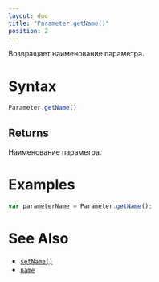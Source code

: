 ```yaml
---
layout: doc
title: "Parameter.getName()"
position: 2
---
```


Возвращает наименование параметра.

# Syntax

```js
Parameter.getName()
```

## Returns

Наименование параметра.

# Examples

```js
var parameterName = Parameter.getName();
```

# See Also

* [`setName()`](../Parameter.setName/)
* [`name`](../Parameter.name/)
